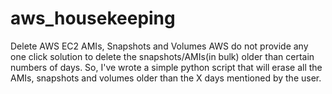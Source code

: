 # aws_housekeeping
Delete AWS EC2 AMIs, Snapshots and Volumes
AWS do not provide any one click solution to delete the snapshots/AMIs(in bulk) older than certain numbers of days. 
So, I've wrote a simple python script that will erase all the AMIs, snapshots and volumes older than the X days mentioned by the user.
